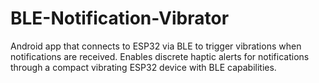 # BLE-Notification-Vibrator
Android app that connects to ESP32 via BLE to trigger vibrations when notifications are received. Enables discrete haptic alerts for notifications through a compact vibrating ESP32 device with BLE capabilities.
